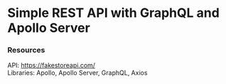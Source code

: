 # Simple REST API with GraphQL and Apollo Server

### Resources
API: https://fakestoreapi.com/  
Libraries: Apollo, Apollo Server, GraphQL, Axios  
